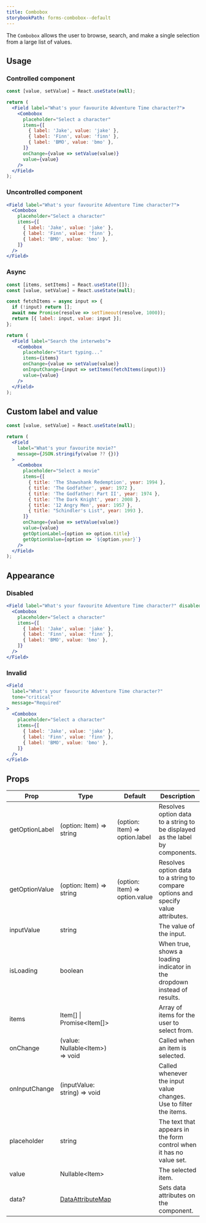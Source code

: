 ```yaml
---
title: Combobox
storybookPath: forms-combobox--default
---
```


The `Combobox` allows the user to browse, search, and make a single selection
from a large list of values.

## Usage

### Controlled component

```jsx live
const [value, setValue] = React.useState(null);

return (
  <Field label="What's your favourite Adventure Time character?">
    <Combobox
      placeholder="Select a character"
      items={[
        { label: 'Jake', value: 'jake' },
        { label: 'Finn', value: 'finn' },
        { label: 'BMO', value: 'bmo' },
      ]}
      onChange={value => setValue(value)}
      value={value}
    />
  </Field>
);
```

### Uncontrolled component

```jsx live
<Field label="What's your favourite Adventure Time character?">
  <Combobox
    placeholder="Select a character"
    items={[
      { label: 'Jake', value: 'jake' },
      { label: 'Finn', value: 'finn' },
      { label: 'BMO', value: 'bmo' },
    ]}
  />
</Field>
```

### Async

```jsx live
const [items, setItems] = React.useState([]);
const [value, setValue] = React.useState(null);

const fetchItems = async input => {
  if (!input) return [];
  await new Promise(resolve => setTimeout(resolve, 1000));
  return [{ label: input, value: input }];
};

return (
  <Field label="Search the interwebs">
    <Combobox
      placeholder="Start typing..."
      items={items}
      onChange={value => setValue(value)}
      onInputChange={input => setItems(fetchItems(input))}
      value={value}
    />
  </Field>
);
```

## Custom label and value

```jsx live
const [value, setValue] = React.useState(null);

return (
  <Field
    label="What's your favourite movie?"
    message={JSON.stringify(value ?? {})}
  >
    <Combobox
      placeholder="Select a movie"
      items={[
        { title: 'The Shawshank Redemption', year: 1994 },
        { title: 'The Godfather', year: 1972 },
        { title: 'The Godfather: Part II', year: 1974 },
        { title: 'The Dark Knight', year: 2008 },
        { title: '12 Angry Men', year: 1957 },
        { title: "Schindler's List", year: 1993 },
      ]}
      onChange={value => setValue(value)}
      value={value}
      getOptionLabel={option => option.title}
      getOptionValue={option => `${option.year}`}
    />
  </Field>
);
```

## Appearance

### Disabled

```jsx live
<Field label="What's your favourite Adventure Time character?" disabled>
  <Combobox
    placeholder="Select a character"
    items={[
      { label: 'Jake', value: 'jake' },
      { label: 'Finn', value: 'finn' },
      { label: 'BMO', value: 'bmo' },
    ]}
  />
</Field>
```

### Invalid

```jsx live
<Field
  label="What's your favourite Adventure Time character?"
  tone="critical"
  message="Required"
>
  <Combobox
    placeholder="Select a character"
    items={[
      { label: 'Jake', value: 'jake' },
      { label: 'Finn', value: 'finn' },
      { label: 'BMO', value: 'bmo' },
    ]}
  />
</Field>
```

## Props

| Prop           | Type                                   | Default                        | Description                                                                       |
| -------------- | -------------------------------------- | ------------------------------ | --------------------------------------------------------------------------------- |
| getOptionLabel | (option: Item) => string               | (option: Item) => option.label | Resolves option data to a string to be displayed as the label by components.      |
| getOptionValue | (option: Item) => string               | (option: Item) => option.value | Resolves option data to a string to compare options and specify value attributes. |
| inputValue     | string                                 |                                | The value of the input.                                                           |
| isLoading      | boolean                                |                                | When true, shows a loading indicator in the dropdown instead of results.          |
| items          | Item[] \| Promise\<Item[]\>            |                                | Array of items for the user to select from.                                       |
| onChange       | (value: Nullable\<Item\>) => void      |                                | Called when an item is selected.                                                  |
| onInputChange  | (inputValue: string) => void           |                                | Called whenever the input value changes. Use to filter the items.                 |
| placeholder    | string                                 |                                | The text that appears in the form control when it has no value set.               |
| value          | Nullable\<Item\>                       |                                | The selected item.                                                                |
| data?          | [DataAttributeMap][data-attribute-map] |                                | Sets data attributes on the component.                                            |

[data-attribute-map]:
  https://github.com/brighte-labs/spark-web/blob/e7f6f4285b4cfd876312cc89fbdd094039aa239a/packages/utils/src/internal/buildDataAttributes.ts#L1
